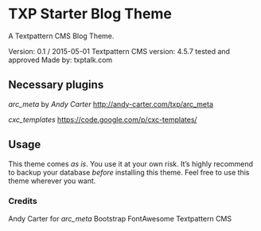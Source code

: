 # TXP Starter Blog Theme
A Textpattern CMS Blog Theme.

Version: 0.1 / 2015-05-01
Textpattern CMS version: 4.5.7 tested and approved
Made by: txptalk.com

## Necessary plugins
*arc_meta* by _Andy Carter_
http://andy-carter.com/txp/arc_meta

*cxc_templates*
https://code.google.com/p/cxc-templates/

## Usage
This theme comes _as is_. You use it at your own risk. It’s highly recommend to backup your database *before* installing this theme. Feel free to use this theme wherever you want.

### Credits
Andy Carter for *arc_meta*
Bootstrap
FontAwesome
Textpattern CMS
